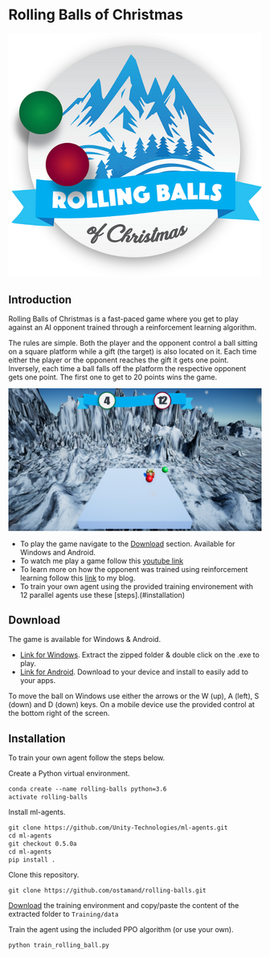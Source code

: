# Rolling Balls of Christmas

![logo](/doc/rolling_balls_logo.png)

## Introduction

Rolling Balls of Christmas is a fast-paced game where you get to play against an AI opponent trained through a reinforcement learning algorithm.

The rules are simple. Both the player and the opponent control a ball sitting on a square platform while a gift (the target) is also located on it. Each time either the player or the opponent reaches the gift it gets one point. Inversely, each time a ball falls off the platform the respective opponent gets one point. The first one to get to 20 points wins the game. 

![logo](/doc/gameplay.png)

- To play the game navigate to the [Download](#download) section. Available for Windows and Android.
- To watch me play a game follow this [youtube link](https://youtu.be/OQNvxL2XfUI)
- To learn more on how the opponent was trained using reinforcement learning follow this [link](https://ostamand.github.io/rl/2018/12/08/unity-ai.html) to my blog. 
- To train your own agent using the provided training environement with 12 parallel agents use these [steps].(#installation)


## Download

The game is available for Windows & Android. 

- [Link for Windows](https://drive.google.com/open?id=1AP2-EKezVETNA5LhOVAkjuF8rWsINX_r). Extract the zipped folder & double click on the .exe to play.
- [Link for Android](https://drive.google.com/open?id=14C-qxHd1at3j9scWi_Z3vZ913qOUQUcd). Download to your device and install to easily add to your apps.

To move the ball on Windows use either the arrows or the W (up), A (left), S (down) and D (down) keys. On a mobile device use the provided control at the bottom right of the screen.

## Installation

To train your own agent follow the steps below.

Create a Python virtual environment.

```
conda create --name rolling-balls python=3.6 
activate rolling-balls
```

Install ml-agents.

```
git clone https://github.com/Unity-Technologies/ml-agents.git
cd ml-agents
git checkout 0.5.0a
cd ml-agents
pip install .
```

Clone this repository.

```
git clone https://github.com/ostamand/rolling-balls.git
```

[Download](https://drive.google.com/open?id=1tGsYAxEHaB2hq1vUV3hin-xioQv5zyDD) the training environment and copy/paste the content of the extracted folder to `Training/data`

Train the agent using the included PPO algorithm (or use your own).

```
python train_rolling_ball.py
```